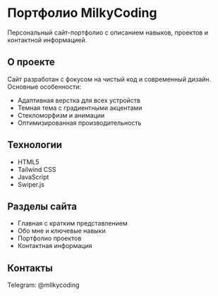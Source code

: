 # Портфолио MilkyCoding

Персональный сайт-портфолио с описанием навыков, проектов и контактной информацией.

## О проекте

Сайт разработан с фокусом на чистый код и современный дизайн. Основные особенности:
- Адаптивная верстка для всех устройств
- Темная тема с градиентными акцентами
- Стекломорфизм и анимации
- Оптимизированная производительность

## Технологии

- HTML5
- Tailwind CSS
- JavaScript
- Swiper.js

## Разделы сайта

- Главная с кратким представлением
- Обо мне и ключевые навыки
- Портфолио проектов
- Контактная информация

## Контакты

Telegram: @mIlkycoding
